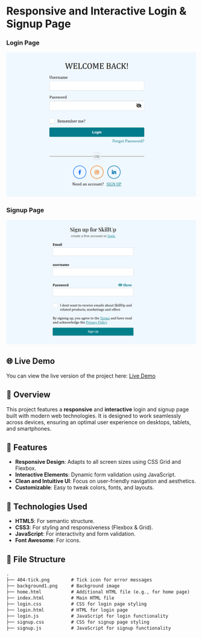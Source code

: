 # Responsive and Interactive Login & Signup Page

### Login Page
![Login Page](login_img.png)

### Signup Page
![Signup Page](signup_img.png)

## 🌐 Live Demo
You can view the live version of the project here: [Live Demo](https://signupandloginpages.vercel.app/)


## 🚀 Overview
This project features a **responsive** and **interactive** login and signup page built with modern web technologies. It is designed to work seamlessly across devices, ensuring an optimal user experience on desktops, tablets, and smartphones.

## 🌟 Features
- **Responsive Design**: Adapts to all screen sizes using CSS Grid and Flexbox.
- **Interactive Elements**: Dynamic form validation using JavaScript.
- **Clean and Intuitive UI**: Focus on user-friendly navigation and aesthetics.
- **Customizable**: Easy to tweak colors, fonts, and layouts.

## 🔧 Technologies Used
- **HTML5**: For semantic structure.
- **CSS3**: For styling and responsiveness (Flexbox & Grid).
- **JavaScript**: For interactivity and form validation.
- **Font Awesome**: For icons.

## 📂 File Structure
```plaintext
.
├── 404-tick.png        # Tick icon for error messages
├── background1.png     # Background image
├── home.html           # Additional HTML file (e.g., for home page)
├── index.html          # Main HTML file
├── login.css           # CSS for login page styling
├── login.html          # HTML for login page
├── login.js            # JavaScript for login functionality
├── signup.css          # CSS for signup page styling
├── signup.js           # JavaScript for signup functionality
